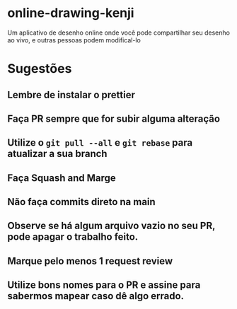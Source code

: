 # online-drawing-kenji
Um aplicativo de desenho online onde você pode compartilhar seu desenho ao vivo, e outras pessoas podem modifical-lo

# Sugestões

## Lembre de instalar o prettier

## Faça PR sempre que for subir alguma alteração

## Utilize o `git pull --all` e `git rebase` para atualizar a sua branch

## Faça Squash and Marge

## Não faça commits direto na main

## Observe se há algum arquivo vazio no seu PR, pode apagar o trabalho feito.

## Marque pelo menos 1 request review 

## Utilize bons nomes para o PR e assine para sabermos mapear caso dê algo errado.
